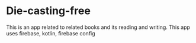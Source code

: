 # Die-casting-free
This is an app related to related books and its reading and writing. This app uses firebase, kotlin, firebase config
